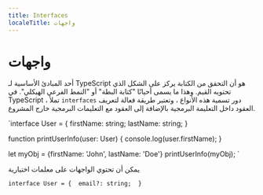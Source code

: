 ---
title: Interfaces
localeTitle: واجهات
---# واجهات

أحد المبادئ الأساسية لـ TypeScript هو أن التحقق من الكتابة يركز على الشكل الذي تحتويه القيم. وهذا ما يسمى أحيانًا "كتابة البطة" أو "النمط الفرعي الهيكلي". في TypeScript ، تملأ `interfaces` دور تسمية هذه الأنواع ، وتعتبر طريقة فعالة لتعريف العقود داخل التعليمة البرمجية بالإضافة إلى العقود مع التعليمات البرمجية خارج المشروع.

 `interface User = { 
    firstName: string; 
    lastName: string; 
 } 
 
 function printUserInfo(user: User) { 
    console.log(user.firstName); 
 } 
 
 let myObj = {firstName: 'John', lastName: 'Doe'} 
 printUserInfo(myObj); 
` 

يمكن أن تحتوي الواجهات على معلمات اختيارية

 `interface User = { 
    email?: string; 
 } 
`